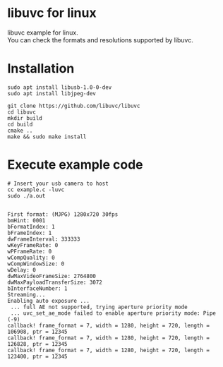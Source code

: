 # libuvc for linux
libuvc example for linux.   
You can check the formats and resolutions supported by libuvc.   

# Installation
```
sudo apt install libusb-1.0-0-dev
sudo apt install libjpeg-dev

git clone https://github.com/libuvc/libuvc
cd libuvc
mkdir build
cd build
cmake ..
make && sudo make install
```

# Execute example code
```
# Insert your usb camera to host
cc example.c -luvc
sudo ./a.out


First format: (MJPG) 1280x720 30fps
bmHint: 0001
bFormatIndex: 1
bFrameIndex: 1
dwFrameInterval: 333333
wKeyFrameRate: 0
wPFrameRate: 0
wCompQuality: 0
wCompWindowSize: 0
wDelay: 0
dwMaxVideoFrameSize: 2764800
dwMaxPayloadTransferSize: 3072
bInterfaceNumber: 1
Streaming...
Enabling auto exposure ...
 ... full AE not supported, trying aperture priority mode
 ... uvc_set_ae_mode failed to enable aperture priority mode: Pipe (-9)
callback! frame_format = 7, width = 1280, height = 720, length = 106908, ptr = 12345
callback! frame_format = 7, width = 1280, height = 720, length = 126828, ptr = 12345
callback! frame_format = 7, width = 1280, height = 720, length = 123400, ptr = 12345

```
